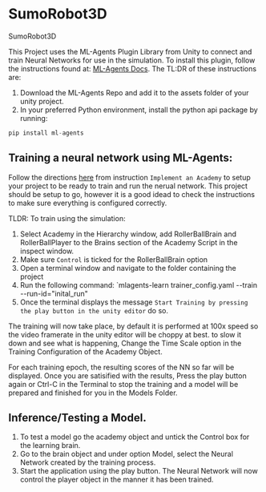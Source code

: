 # SumoRobot3D
SumoRobot3D


This Project uses the ML-Agents Plugin Library from Unity to connect and train Neural Networks for use in the simulation. To install this plugin, follow the instructions found at: [ML-Agents Docs](https://github.com/Unity-Technologies/ml-agents/blob/master/docs/Installation.md).
The TL:DR of these instructions are: 
1. Download the ML-Agents Repo and add it to the assets folder of your unity project. 
2. In your preferred Python environment, install the python api package by running: 
```python
pip install ml-agents
```


## Training a neural network using ML-Agents: 

Follow the directions [here](https://github.com/Unity-Technologies/ml-agents/blob/master/docs/Learning-Environment-Create-New.md) from instruction `Implement an Academy` to setup your project to be ready to train and run the nerual network. This project should be setup to go, however it is a good idead to check the instructions to make sure everything is configured correctly.

TLDR: To train using the simulation:
1. Select Academy in the Hierarchy window, add RollerBallBrain and RollerBallPlayer to the Brains section of the Academy Script in the inspect window.
2. Make sure `Control` is ticked for the RollerBallBrain option
3. Open a terminal window and navigate to the folder containing the project
4. Run the following command: `mlagents-learn trainer_config.yaml --train --run-id="inital_run"
5. Once the terminal displays the message `Start Training by pressing the play button in the unity editor` do so.


The training will now take place, by default it is performed at 100x speed so the video framerate in the unity editor will be choppy at best. to slow it down and see what is happening, Change the Time Scale option in the Training Configuration of the Academy Object.

For each training epoch, the resulting scores of the NN so far will be displayed. Once you are satisified with the results, Press the play button again or Ctrl-C in the Terminal to stop the training and a model will be prepared and finished for you in the Models Folder.

## Inference/Testing a Model.

1. To test a model go the academy object and untick the Control box for the learning brain. 
2. Go to the brain object and under option Model, select the Neural Network created by the training process. 
3. Start the application using the play button. The Neural Network will now control the player object in the manner it has been trained.

